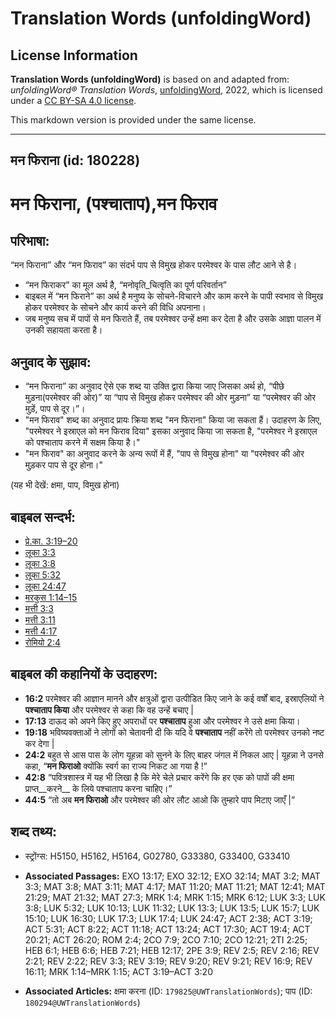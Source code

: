 # Translation Words (unfoldingWord)

## License Information

**Translation Words (unfoldingWord)** is based on and adapted from: _unfoldingWord® Translation Words_, [unfoldingWord](https://unfoldingword.org/utw), 2022, which is licensed under a [CC BY-SA 4.0 license](https://creativecommons.org/licenses/by-sa/4.0/legalcode.en).

This markdown version is provided under the same license.



--------------------------------

## मन फिराना (id: 180228)

मन फिराना, (पश्चाताप),मन फिराव
==============================

परिभाषा:
--------

“मन फिराना” और “मन फिराव” का संदर्भ पाप से विमुख होकर परमेश्वर के पास लौट आने से है।

* “मन फिराकर” का मूल अर्थ है, “मनोवृति\_चित्वृति का पूर्ण परिवर्तान”
* बाइबल में “मन फिराने” का अर्थ है मनुष्य के सोचने\-विचारने और काम करने के पापी स्वभाव से विमुख होकर परमेश्वर के सोचने और कार्य करने की विधि अपनाना।
* जब मनुष्य सच में पापों से मन फिराते हैं, तब परमेश्वर उन्हें क्षमा कर देता है और उसके आज्ञा पालन में उनकी सहायता करता है।

अनुवाद के सुझाव:
----------------

* “मन फिराना” का अनुवाद ऐसे एक शब्द या उक्ति द्वारा किया जाए जिसका अर्थ हो, “पीछे मुड़ना(परमेश्वर की ओर)” या “पाप से विमुख होकर परमेश्वर की ओर मुड़ना” या “परमेश्वर की ओर मुड़ें, पाप से दूर।”।
* "मन फिराव" शब्द का अनुवाद प्रायः क्रिया शब्द "मन फिराना" किया जा सकता हैं। उदाहरण के लिए, "परमेश्वर ने इस्राएल को मन फिराव दिया" इसका अनुवाद किया जा सकता है, "परमेश्वर ने इस्राएल को पश्चाताप करने में सक्षम किया है।"
* "मन फिराव" का अनुवाद करने के अन्य रूपों में हैं, "पाप से विमुख होना" या "परमेश्वर की ओर मुड़कर पाप से दूर होना।"

(यह भी देखें: क्षमा, पाप, विमुख होना)

बाइबल सन्दर्भ:
--------------

* [प्रे.का. 3:19–20](https://ref.ly/Acts3:19-Acts3:20)
* [लूका 3:3](https://ref.ly/Luke3:3)
* [लूका 3:8](https://ref.ly/Luke3:8)
* [लूका 5:32](https://ref.ly/Luke5:32)
* [लूका 24:47](https://ref.ly/Luke24:47)
* [मरकुस 1:14–15](https://ref.ly/Mark1:14-Mark1:15)
* [मत्ती 3:3](https://ref.ly/Matt3:3)
* [मत्ती 3:11](https://ref.ly/Matt3:11)
* [मत्ती 4:17](https://ref.ly/Matt4:17)
* [रोमियो 2:4](https://ref.ly/Rom2:4)

बाइबल की कहानियों के उदाहरण:
----------------------------

* **16:2** परमेश्वर की आज्ञान मानने और क्षत्रुओं द्वारा उत्पीडित किए जाने के कई वर्षों बाद, इस्राएलियों ने **पश्चाताप किया** और परमेश्वर से कहा कि वह उन्हें बचाए \|
* **17:13** दाऊद को अपने किए हुए अपराधों पर **पश्चाताप** हुआ और परमेश्वर ने उसे क्षमा किया।
* **19:18** भविष्यवक्ताओं ने लोगों को चेतावनी दी कि यदि वे **पश्चाताप** नहीं करेंगे तो परमेश्वर उनको नष्ट कर देगा \|
* **24:2** बहुत से आस पास के लोग यूहन्ना को सुनने के लिए बाहर जंगल में निकल आए \| यूहन्ना ने उनसे कहा, “**मन फिराओ** क्योंकि स्वर्ग का राज्य निकट आ गया है !”
* **42:8** “पवित्रशास्त्र में यह भी लिखा है कि मेरे चेले प्रचार करेंगे कि हर एक को पापों की क्षमा प्राप्त\_\_करने\_\_ के लिये पश्चाताप करना चाहिए।”
* **44:5** “तो अब **मन फिराओ** और परमेश्वर की ओर लौट आओ कि तुम्हारे पाप मिटाए जाएँ \|”

शब्द तथ्य:
----------

* स्ट्रोंग्स: H5150, H5162, H5164, G02780, G33380, G33400, G33410

* **Associated Passages:** EXO 13:17; EXO 32:12; EXO 32:14; MAT 3:2; MAT 3:3; MAT 3:8; MAT 3:11; MAT 4:17; MAT 11:20; MAT 11:21; MAT 12:41; MAT 21:29; MAT 21:32; MAT 27:3; MRK 1:4; MRK 1:15; MRK 6:12; LUK 3:3; LUK 3:8; LUK 5:32; LUK 10:13; LUK 11:32; LUK 13:3; LUK 13:5; LUK 15:7; LUK 15:10; LUK 16:30; LUK 17:3; LUK 17:4; LUK 24:47; ACT 2:38; ACT 3:19; ACT 5:31; ACT 8:22; ACT 11:18; ACT 13:24; ACT 17:30; ACT 19:4; ACT 20:21; ACT 26:20; ROM 2:4; 2CO 7:9; 2CO 7:10; 2CO 12:21; 2TI 2:25; HEB 6:1; HEB 6:6; HEB 7:21; HEB 12:17; 2PE 3:9; REV 2:5; REV 2:16; REV 2:21; REV 2:22; REV 3:3; REV 3:19; REV 9:20; REV 9:21; REV 16:9; REV 16:11; MRK 1:14–MRK 1:15; ACT 3:19–ACT 3:20
* **Associated Articles:** क्षमा करना (ID: `179825@UWTranslationWords`); पाप (ID: `180294@UWTranslationWords`)

